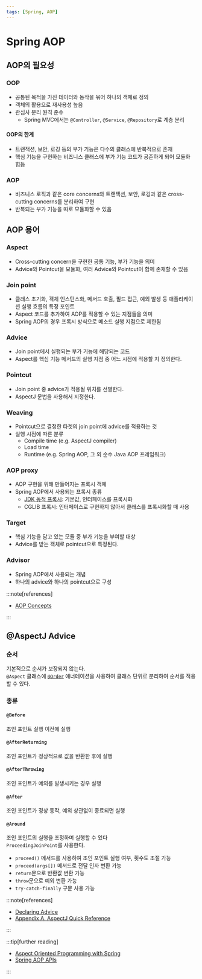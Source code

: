 ```yaml
---
tags: [Spring, AOP]
---
```


# Spring AOP

## AOP의 필요성

### OOP

- 공통된 목적을 가진 데이터와 동작을 묶어 하나의 객체로 정의
- 객체의 활용으로 재사용성 높음
- 관심사 분리 원칙 준수
  - Spring MVC에서는 `@Controller`, `@Service`, `@Repository`로 계층 분리

#### OOP의 한계

- 트랜잭션, 보안, 로깅 등의 부가 기능은 다수의 클래스에 반복적으로 존재
- 핵심 기능을 구현하는 비즈니스 클래스에 부가 기능 코드가 공존하게 되어 모듈화 힘듬

### AOP

- 비즈니스 로직과 같은 core concerns와 트랜잭션, 보안, 로깅과 같은 cross-cutting concerns를 분리하여 구현
- 반복되는 부가 기능을 따로 모듈화할 수 있음

## AOP 용어

### Aspect

- Cross-cutting concern을 구현한 공통 기능, 부가 기능을 의미
- Advice와 Pointcut을 모듈화, 여러 Advice와 Pointcut이 함께 존재할 수 있음

### Join point

- 클래스 초기화, 객체 인스턴스화, 메서드 호출, 필드 접근, 예외 발생 등 애플리케이션 실행 흐름의 특정 포인트
- Aspect 코드를 추가하여 AOP를 적용할 수 있는 지점들을 의미
- Spring AOP의 경우 프록시 방식으로 메소드 실행 지점으로 제한됨

### Advice

- Join point에서 실행되는 부가 기능에 해당되는 코드
- Aspect를 핵심 기능 메서드의 실행 지점 중 어느 시점에 적용할 지 정의한다.

### Pointcut

- Join point 중 advice가 적용될 위치를 선별한다.
- AspectJ 문법을 사용해서 지정한다.

### Weaving

- Pointcut으로 결정한 타겟의 join point에 advice를 적용하는 것
- 실행 시점에 따른 분류
  - Compile time (e.g. AspectJ compiler)
  - Load time
  - Runtime (e.g. Spring AOP, 그 외 순수 Java AOP 프레임워크)

### AOP proxy

- AOP 구현을 위해 만들어지는 프록시 객체
- Spring AOP에서 사용되는 프록시 종류
  - [JDK 동적 프록시](https://docs.oracle.com/javase/8/docs/technotes/guides/reflection/proxy.html): 기본값, 인터페이스를 프록시화
  - CGLIB 프록시: 인터페이스로 구현하지 않아서 클래스를 프록시화할 때 사용

### Target

- 핵심 기능을 담고 있는 모듈 중 부가 기능을 부여할 대상
- Advice를 받는 객체로 pointcut으로 특정된다.

### Advisor

- Spring AOP에서 사용되는 개념
- 하나의 advice와 하나의 pointcut으로 구성

:::note[references]

- [AOP Concepts](https://docs.spring.io/spring-framework/reference/core/aop/introduction-defn.html)

:::

## @AspectJ Advice

### 순서

기본적으로 순서가 보장되지 않는다.  
`@Aspect` 클래스에 [`@Order`](https://docs.spring.io/spring-framework/docs/current/javadoc-api/org/springframework/core/annotation/Order.html) 애너테이션을 사용하여 클래스 단위로 분리하여 순서를 적용할 수 있다.

### 종류

#### `@Before`

조인 포인트 실행 이전에 실행

#### `@AfterReturning`

조인 포인트가 정상적으로 값을 반환한 후에 실행

#### `@AfterThrowing`

조인 포인트가 예외를 발생시키는 경우 실행

#### `@After`

조인 포인트가 정상 동작, 예외 상관없이 종료되면 실행

#### `@Around`

조인 포인트의 실행을 조정하며 실행할 수 있다  
`ProceedingJoinPoint`를 사용한다.

- `proceed()` 메서드를 사용하여 조인 포인트 실행 여부, 횟수도 조절 가능
- `proceed(args[])` 메서드로 전달 인자 변환 가능
- `return`문으로 반환값 변환 가능
- `throw`문으로 예외 변환 가능
- `try-catch-finally` 구문 사용 가능

:::note[references]

- [Declaring Advice](https://docs.spring.io/spring-framework/reference/core/aop/ataspectj/advice.html)
- [Appendix A. AspectJ Quick Reference](https://www.eclipse.org/aspectj/doc/released/progguide/quick.html)

:::

:::tip[further reading]

- [Aspect Oriented Programming with Spring](https://docs.spring.io/spring-framework/reference/core/aop.html)
- [Spring AOP APIs](https://docs.spring.io/spring-framework/reference/core/aop-api.html)

:::
